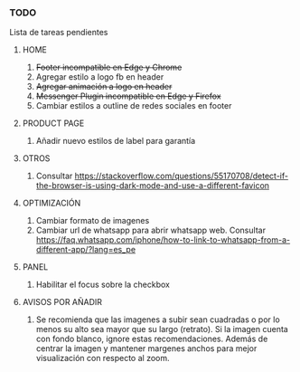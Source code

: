 ### TODO
Lista de tareas pendientes

1. HOME
    1. ~~Footer incompatible en Edge y Chrome~~
    2. Agregar estilo a logo fb en header
    3. ~~Agregar animación a logo en header~~
    4. ~~Messenger Plugin incompatible en Edge y Firefox~~
    5. Cambiar estilos a outline de redes sociales en footer
2. PRODUCT PAGE
    1. Añadir nuevo estilos de label para garantía
3. OTROS
    1. Consultar https://stackoverflow.com/questions/55170708/detect-if-the-browser-is-using-dark-mode-and-use-a-different-favicon
4. OPTIMIZACIÓN
    1. Cambiar formato de imagenes
    2. Cambiar url de whatsapp para abrir whatsapp web. Consultar https://faq.whatsapp.com/iphone/how-to-link-to-whatsapp-from-a-different-app/?lang=es_pe
    
5. PANEL
    1. Habilitar el focus sobre la checkbox
6. AVISOS POR AÑADIR
    1. Se recomienda que las imagenes a subir sean cuadradas o por lo menos su alto sea mayor que su largo (retrato). Si la imagen cuenta con fondo blanco, ignore estas recomendaciones. Además de centrar la imagen y mantener margenes anchos para mejor visualización con respecto al zoom.